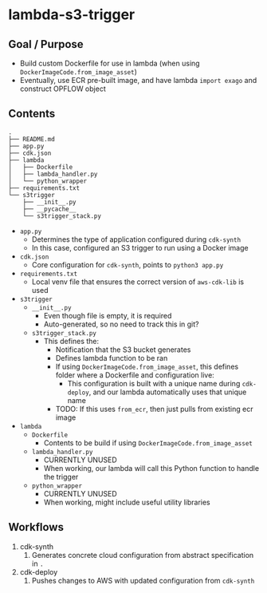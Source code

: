 # lambda-s3-trigger

## Goal / Purpose

- Build custom Dockerfile for use in lambda (when using `DockerImageCode.from_image_asset`)
- Eventually, use ECR pre-built image, and have lambda `import exago` and construct OPFLOW object

## Contents

```
.
├── README.md
├── app.py
├── cdk.json
├── lambda
│   ├── Dockerfile
│   ├── lambda_handler.py
│   └── python_wrapper
├── requirements.txt
└── s3trigger
    ├── __init__.py
    ├── __pycache__
    └── s3trigger_stack.py
```

- `app.py`
    - Determines the type of application configured during `cdk-synth`
    - In this case, configured an S3 trigger to run using a Docker image
- `cdk.json`
    - Core configuration for `cdk-synth`, points to `python3 app.py`
- `requirements.txt`
    - Local venv file that ensures the correct version of `aws-cdk-lib` is used
- `s3trigger`
    - `__init__.py`
        - Even though file is empty, it is required
        - Auto-generated, so no need to track this in git?
    - `s3trigger_stack.py`
        - This defines the:
            - Notification that the S3 bucket generates
            - Defines lambda function to be ran
            - If using `DockerImageCode.from_image_asset`, this defines folder where a Dockerfile and configuration live:
                - This configuration is built with a unique name during `cdk-deploy`, and our lambda automatically uses that unique name
            - TODO: If this uses `from_ecr`, then just pulls from existing ecr image
- `lambda`
    - `Dockerfile`
        - Contents to be build if using `DockerImageCode.from_image_asset`
    - `lambda_handler.py`
        - CURRENTLY UNUSED
        - When working, our lambda will call this Python function to handle the trigger
    - `python_wrapper`
        - CURRENTLY UNUSED
        - When working, might include useful utility libraries

## Workflows

1. cdk-synth 
    1. Generates concrete cloud configuration from abstract specification in `.`
1. cdk-deploy
    1. Pushes changes to AWS with updated configuration from `cdk-synth`
